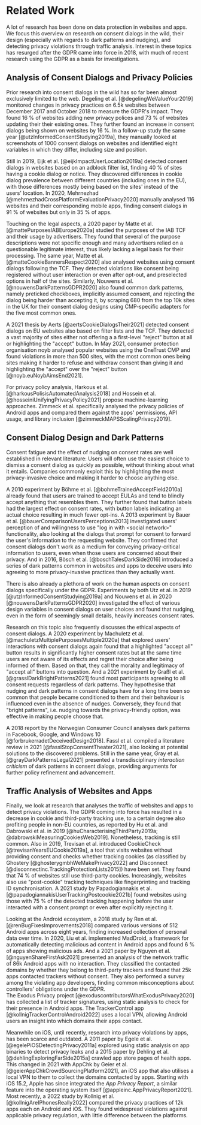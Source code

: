 # Related Work

A lot of research has been done on data protection in websites and apps. We focus this overview on research on consent dialogs in the wild, their design (especially with regards to dark patterns and nudging), and detecting privacy violations through traffic analysis. Interest in these topics has resurged after the GDPR came into force in 2018, with much of recent research using the GDPR as a basis for investigations.

## Analysis of Consent Dialogs and Privacy Policies

Prior research into consent dialogs in the wild has so far been almost exclusively limited to the web. Degeling et al. [@degelingWeValueYour2019] monitored changes in privacy practices on 6.5k websites between December 2017 and October 2018 to measure the GDPR's impact. They found 16&nbsp;% of websites adding new privacy polices and 73&nbsp;% of websites updating their their existing ones. They further found an increase in consent dialogs being shown on websites by 16&nbsp;%. In a follow-up study the same year [@utzInformedConsentStudying2019a], they manually looked at screenshots of 1000 consent dialogs on websites and identified eight variables in which they differ, including size and position.

Still in 2019, Eijk et al. [@eijkImpactUserLocation2019a] detected consent dialogs in websites based on an adblock filter list, finding 40&nbsp;% of sites having a cookie dialog or notice. They discovered differences in cookie dialog prevalence between different countries (including ones in the EU), with those differences mostly being based on the sites' instead of the users' location. In 2020, Mehrnezhad [@mehrnezhadCrossPlatformEvaluationPrivacy2020] manually analysed 116 websites and their corresponding mobile apps, finding consent dialogs in 91&nbsp;% of websites but only in 35&nbsp;% of apps.

Touching on the legal aspects, a 2020 paper by Matte et al. [@mattePurposesIABEurope2020a] studied the purposes of the IAB TCF and their usage by advertisers. They found that several of the purpose descriptions were not specific enough and many advertisers relied on a questionable legitimate interest, thus likely lacking a legal basis for their processing. The same year, Matte et al. [@matteCookieBannersRespect2020] also analysed websites using consent dialogs following the TCF. They detected violations like consent being registered without user interaction or even after opt-out, and preselected options in half of the sites. Similarly, Nouwens et al. [@nouwensDarkPatternsGDPR2020] also found common dark patterns, namely preticked checkboxes, implicitly assumed consent, and rejecting the dialog being harder than accepting it, by scraping 680 from the top 10k sites in the UK for their consent dialog designs using CMP-specific adapters for the five most common ones.

A 2021 thesis by Aerts [@aertsCookieDialogsTheir2021] detected consent dialogs on EU websites also based on filter lists and the TCF. They detected a vast majority of sites either not offering a a first-level "reject" button at all or highlighting the "accept" button. In May 2021, consumer protection organisation noyb analysed popular websites using the OneTrust CMP and found violations in more than 500 sites, with the most common ones being sites making it harder to refuse and withdraw consent than giving it and highlighting the "accept" over the "reject" button [@noyb.euNoybAimsEnd2021].

For privacy policy analysis, Harkous et al. [@harkousPolisisAutomatedAnalysis2018] and Hossein et al. [@hosseiniUnifyingPrivacyPolicy2021] propose machine-learning approaches. Zimmeck et al. specifically analysed the privacy policies of Android apps and compared them against the apps' permissions, API usage, and library inclusion [@zimmeckMAPSScalingPrivacy2019].

## Consent Dialog Design and Dark Patterns

Consent fatigue and the effect of nudging on consent rates are well established in relevant literature: Users will often use the easiest choice to dismiss a consent dialog as quickly as possible, without thinking about what it entails. Companies commonly exploit this by highlighting the most privacy-invasive choice and making it harder to choose anything else.

A 2010 experiment by Böhme et al. [@bohmeTrainedAcceptField2010a] already found that users are trained to accept EULAs and tend to blindly accept anything that resembles them. They further found that button labels had the largest effect on consent rates, with button labels indicating an actual choice resulting in much fewer opt-ins. A 2013 experiment by Bauer et al. [@bauerComparisonUsersPerceptions2013] investigated users' perception of and willingness to use "log in with \<social network>" functionality, also looking at the dialogs that prompt for consent to forward the user's information to the requesting website. They confirmed that consent dialogs don't work as a medium for conveying privacy-critical information to users, even when those users are concerned about their privacy. And in 2016, Bösch et al. [@boschTalesDarkSide2016] introduced a series of dark patterns common in websites and apps to deceive users into agreeing to more privacy-invasive practices than they actually want.

There is also already a plethora of work on the human aspects on consent dialogs specifically under the GDPR. Experiments by both Utz et al. in 2019 [@utzInformedConsentStudying2019a] and Nouwens et al. in 2020 [@nouwensDarkPatternsGDPR2020] investigated the effect of various design variables in consent dialogs on user choices and found that nudging, even in the form of seemingly small details, heavily increases consent rates.

Research on this topic also frequently discusses the ethical aspects of consent dialogs. A 2020 experiment by Machuletz et al. [@machuletzMultiplePurposesMultiple2020a] that explored users' interactions with consent dialogs again found that a highlighted "accept all" button results in significantly higher consent rates but at the same time users are not aware of its effects and regret their choice after being informed of them. Based on that, they call the morality and legitimacy of "accept all" buttons into question. And a 2021 experiment by Graßl et al. [@grasslDarkBrightPatterns2021] found most participants agreeing to all consent requests regardless of dark patterns. They hypothesise that nudging and dark patterns in consent dialogs have for a long time been so common that people became conditioned to them and their behaviour is influenced even in the absence of nudges. Conversely, they found that "bright patterns", i.e. nudging towards the privacy-friendly option, was effective in making people choose that.

A 2018 report by the Norwegian Consumer Council analyses dark patterns in Facebook, Google, and Windows 10 [@forbrukerradetDeceivedDesign2018]. Fassl et al. compiled a literature review in 2021 [@fasslStopConsentTheater2021], also looking at potential solutions to the discovered problems. Still in the same year, Gray et al. [@grayDarkPatternsLegal2021] presented a transdisciplinary *interaction criticism* of dark patterns in consent dialogs, providing arguments for further policy refinement and advancement.

## Traffic Analysis of Websites and Apps

Finally, we look at research that analyses the traffic of websites and apps to detect privacy violations. The GDPR coming into force has resulted in a decrease in cookie and third-party tracking use, to a certain degree also profiting people in non-EU countries, as reported by Hu et al. and Dabrowski et al. in 2019 [@huCharacterisingThirdParty2019a; @dabrowskiMeasuringCookiesWeb2019]. Nonetheless, tracking is still common. Also in 2019, Trevisan et al. introduced CookieCheck [@trevisanYearsEUCookie2019a], a tool that visits websites without providing consent and checks whether tracking cookies (as classified by Ghostery [@ghosterygmbhWeMakePrivacy2022] and Disconnect [@disconnectinc.TrackingProtectionLists2015]) have been set. They found that 74&nbsp;% of websites still use third-party cookies. Increasingly, websites also use "post-cookie" tracking techniques like fingerprinting and tracking ID synchronisation. A 2021 study by Papadogiannakis et al. [@papadogiannakisUserTrackingPostcookie2021b] found websites using those with 75&nbsp;% of the detected tracking happening before the user interacted with a consent prompt or even after explicitly rejecting it.

Looking at the Android ecosystem, a 2018 study by Ren et al. [@renBugFixesImprovements2018] compared various versions of 512 Android apps across eight years, finding increased collection of personal data over time. In 2020, Liu et al. implemented MadDroid, a framework for automatically detecting malicious ad content in Android apps and found 6&nbsp;% of apps showing malicious ads. And a 2021 paper by Nguyen et al. [@nguyenShareFirstAsk2021] presented an analysis of the network traffic of 86k Android apps with no interaction. They classified the contacted domains by whether they belong to third-party trackers and found that 25k apps contacted trackers without consent. They also performed a survey among the violating app developers, finding common misconceptions about controllers' obligations under the GDPR.  
The Exodus Privacy project [@exoduscontributorsWhatExodusPrivacy2020] has collected a list of tracker signatures, using static analysis to check for their presence in Android apps. The TrackerControl app [@kollnigTrackerControlAndroid2022] uses a local VPN, allowing Android users an insight into which domains their apps contact.

Meanwhile on iOS, until recently, research into privacy violations by apps, has been scarce and outdated. A 2011 paper by Egele et al. [@egelePiOSDetectingPrivacy2011a] explored using static analysis on app binaries to detect privacy leaks and a 2015 paper by Dehling et al. [@dehlingExploringFarSide2015a] crawled app store pages of health apps.  
This changed in 2021 with AppChk by Geier et al. [@geierAppChkCrowdSourcingPlatform2021], an iOS app that also utilises a local VPN to them to collect the domains contacted by apps. Starting with iOS 15.2, Apple has since integrated the *App Privacy Report*, a similar feature into the operating system itself [@appleinc.AppPrivacyReport2021]. Most recently, a 2022 study by Kollnig et al. [@kollnigAreIPhonesReally2022] compared the privacy practices of 12k apps each on Android and iOS. They found widespread violations against applicable privacy regulation, with little difference between the platforms.

